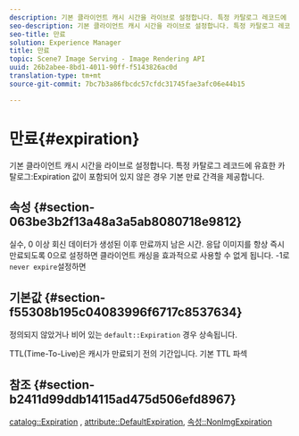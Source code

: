 ```yaml
---
description: 기본 클라이언트 캐시 시간을 라이브로 설정합니다. 특정 카탈로그 레코드에 유효한 카탈로그 만료 값이 없는 경우 기본 만료 간격을 제공합니다.
seo-description: 기본 클라이언트 캐시 시간을 라이브로 설정합니다. 특정 카탈로그 레코드에 유효한 카탈로그 만료 값이 없는 경우 기본 만료 간격을 제공합니다.
seo-title: 만료
solution: Experience Manager
title: 만료
topic: Scene7 Image Serving - Image Rendering API
uuid: 26b2abee-8bd1-4011-90ff-f5143826ac0d
translation-type: tm+mt
source-git-commit: 7bc7b3a86fbcdc57cfdc31745fae3afc06e44b15

---
```



# 만료{#expiration}

기본 클라이언트 캐시 시간을 라이브로 설정합니다. 특정 카탈로그 레코드에 유효한 카탈로그:Expiration 값이 포함되어 있지 않은 경우 기본 만료 간격을 제공합니다.

## 속성 {#section-063be3b2f13a48a3a5ab8080718e9812}

실수, 0 이상 회신 데이터가 생성된 이후 만료까지 남은 시간. 응답 이미지를 항상 즉시 만료되도록 0으로 설정하면 클라이언트 캐싱을 효과적으로 사용할 수 없게 됩니다. -1로 `never expire`설정하면

## 기본값 {#section-f55308b195c04083996f6717c8537634}

정의되지 않았거나 비어 있는 `default::Expiration` 경우 상속됩니다.

TTL(Time-To-Live)은 캐시가 만료되기 전의 기간입니다. 기본 TTL 파섹

## 참조 {#section-b2411d99ddb14115ad475d506efd8967}

[catalog::Expiration](../../../../../is-api/image-catalog/image-serving-api-ref/c-image-catalog-reference/c-image-svg-data-reference/c-image-data-reference/r-expiration-cat.md#reference-a7afd668ecbb4d2da65d86259aa6a28a) , [attribute::DefaultExpiration](../../../../../is-api/image-catalog/image-serving-api-ref/c-image-catalog-reference/c-attributes-reference/r-defaultexpiration.md#reference-0526166fab654fceb243b75d1ea4f0cf), [속성::NonImgExpiration](../../../../../is-api/image-catalog/image-serving-api-ref/c-image-catalog-reference/c-attributes-reference/r-nonimgexpiration.md#reference-a8066cd0d24b4ea98100ade4821f1f9d)
